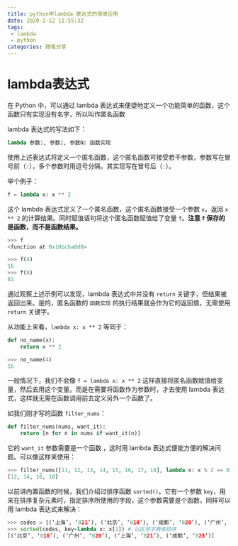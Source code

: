 ```yaml
---
title: python中lambda 表达式的简单应用
date: 2020-2-12 11:55:32
tags:
 - lambda
 - python
categories: 随笔分享
---
```


# lambda表达式

在 Python 中，可以通过 lambda 表达式来便捷地定义一个功能简单的函数，这个函数只有实现没有名字，所以叫作匿名函数

lambda 表达式的写法如下：

```python
lambda 参数1, 参数2, 参数N: 函数实现
```

使用上述表达式将定义一个匿名函数，这个匿名函数可接受若干参数，参数写在冒号前（`:`），多个参数时用逗号分隔，其实现写在冒号后（`:`）。

举个例子：

```python
f = lambda x: x ** 2
```

这个 lambda 表达式定义了一个匿名函数，这个匿名函数接受一个参数 `x`，返回 `x ** 2` 的计算结果。同时赋值语句将这个匿名函数赋值给了变量 `f`。**注意 `f` 保存的是函数，而不是函数结果。**

```python
>>> f
<function at 0x10bcba0d0>

>>> f(4)
16
>>> f(9)
81
```

通过观察上述示例可以发现，lambda 表达式中并没有 `return` 关键字，但结果被返回出来。是的，匿名函数的 `函数实现` 的执行结果就会作为它的返回值，无需使用 `return` 关键字。

从功能上来看，`lambda x: x ** 2` 等同于：

```python
def no_name(x):
    return x ** 2
```

```python
>>> no_name(4)
16
```



一般情况下，我们不会像 `f = lambda x: x ** 2` 这样直接将匿名函数赋值给变量，然后去用这个变量。而是在需要将函数作为参数时，才去使用 lambda 表达式，这样就无需在函数调用前去定义另外一个函数了。

如我们刚才写的函数 `filter_nums`：

```python
def filter_nums(nums, want_it):
    return [n for n in nums if want_it(n)]
```

它的 `want_it` 参数需要是一个函数 ，这时用 lambda 表达式便能方便的解决问题。可以像这样来使用：

```python
>>> filter_nums([11, 12, 13, 14, 15, 16, 17, 18], lambda x: x % 2 == 0)
[12, 14, 16, 18]
```

以前讲内置函数的时候，我们介绍过排序函数 `sorted()`。它有一个参数 `key`，用来在排序复杂元素时，指定排序所使用的字段，这个参数需要是个函数，同样可以用 lambda 表达式来解决：

```python
>>> codes = [(‘上海’, ‘021’), (‘北京’, ‘010’), (‘成都’, ‘028’), (‘广州’, ‘020’)]
>>> sorted(codes, key=lambda x: x[1]) # 以区号字典来排序
[(‘北京’, ‘010’), (‘广州’, ‘020’), (‘上海’, ‘021’), (‘成都’, ‘028’)]
```

